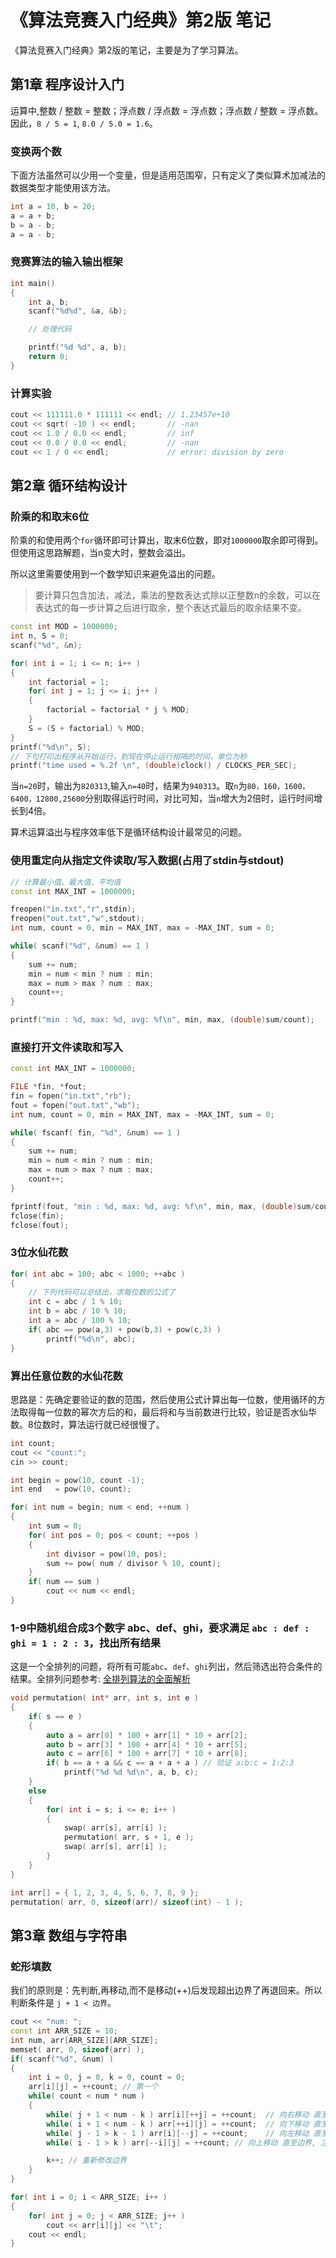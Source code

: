# 《算法竞赛入门经典》第2版 笔记

《算法竞赛入门经典》第2版的笔记，主要是为了学习算法。

## 第1章 程序设计入门

运算中,整数 / 整数 = 整数；浮点数 / 浮点数 = 浮点数；浮点数 / 整数 = 浮点数。因此，`8 / 5 = 1`, `8.0 / 5.0 = 1.6`。

### 变换两个数

下面方法虽然可以少用一个变量，但是适用范围窄，只有定义了类似算术加减法的数据类型才能使用该方法。

```c++
int a = 10, b = 20;
a = a + b;
b = a - b;
a = a - b;
```

### 竞赛算法的输入输出框架

```c++
int main()
{
    int a, b;
    scanf("%d%d", &a, &b);

    // 处理代码

    printf("%d %d", a, b);
    return 0;
}
```

### 计算实验

```c++
cout << 111111.0 * 111111 << endl; // 1.23457e+10
cout << sqrt( -10 ) << endl;       // -nan
cout << 1.0 / 0.0 << endl;         // inf
cout << 0.0 / 0.0 << endl;         // -nan
cout << 1 / 0 << endl;             // error: division by zero
```

## 第2章 循环结构设计

### 阶乘的和取末6位

阶乘的和使用两个`for`循环即可计算出，取末6位数，即对`1000000`取余即可得到。但使用这思路解题，当n变大时，整数会溢出。

所以这里需要使用到一个数学知识来避免溢出的问题。

> 要计算只包含加法，减法，乘法的整数表达式除以正整数n的余数，可以在表达式的每一步计算之后进行取余，整个表达式最后的取余结果不变。

```c++
const int MOD = 1000000;
int n, S = 0;
scanf("%d", &n);

for( int i = 1; i <= n; i++ )
{
    int factorial = 1;
    for( int j = 1; j <= i; j++ )
    {
        factorial = factorial * j % MOD;
    }
    S = (S + factorial) % MOD;
}
printf("%d\n", S);
// 下句打印出程序从开始运行，到现在停止运行相隔的时间，单位为秒
printf("time used = %.2f \n", (double)clock() / CLOCKS_PER_SEC);
```

当`n=20`时，输出为`820313`,输入`n=40`时，结果为`940313`。取`n`为`80，160，1600，6400，12800,25600`分别取得运行时间，对比可知，当`n`增大为2倍时，运行时间增长到4倍。

算术运算溢出与程序效率低下是循环结构设计最常见的问题。

### 使用重定向从指定文件读取/写入数据(占用了stdin与stdout)

```c++
// 计算最小值、最大值、平均值
const int MAX_INT = 1000000;

freopen("in.txt","r",stdin);
freopen("out.txt","w",stdout);
int num, count = 0, min = MAX_INT, max = -MAX_INT, sum = 0;

while( scanf("%d", &num) == 1 )
{
    sum += num;
    min = num < min ? num : min;
    max = num > max ? num : max;
    count++;
}

printf("min : %d, max: %d, avg: %f\n", min, max, (double)sum/count);
```

### 直接打开文件读取和写入

```c++
const int MAX_INT = 1000000;

FILE *fin, *fout;
fin = fopen("in.txt","rb");
fout = fopen("out.txt","wb");
int num, count = 0, min = MAX_INT, max = -MAX_INT, sum = 0;

while( fscanf( fin, "%d", &num) == 1 )
{
    sum += num;
    min = num < min ? num : min;
    max = num > max ? num : max;
    count++;
}

fprintf(fout, "min : %d, max: %d, avg: %f\n", min, max, (double)sum/count);
fclose(fin);
fclose(fout);
```

### 3位水仙花数

```c++
for( int abc = 100; abc < 1000; ++abc )
{
    // 下列代码可以总结出，求每位数的公式了
    int c = abc / 1 % 10;
    int b = abc / 10 % 10;
    int a = abc / 100 % 10;
    if( abc == pow(a,3) + pow(b,3) + pow(c,3) )
        printf("%d\n", abc);
}
```

### 算出任意位数的水仙花数

思路是：先确定要验证的数的范围，然后使用公式计算出每一位数，使用循环的方法取得每一位数的幂次方后的和，最后将和与当前数进行比较，验证是否水仙华数。8位数时，算法运行就已经很慢了。

```c++
int count;
cout << "count:";
cin >> count;

int begin = pow(10, count -1);
int end   = pow(10, count);

for( int num = begin; num < end; ++num )
{
    int sum = 0;
    for( int pos = 0; pos < count; ++pos )
    {
        int divisor = pow(10, pos);
        sum += pow( num / divisor % 10, count);
    }
    if( num == sum )
        cout << num << endl;
}
```

### 1-9中随机组合成3个数字 abc、def、ghi，要求满足 `abc : def : ghi = 1 : 2 : 3`，找出所有结果

这是一个全排列的问题，将所有可能`abc`、`def`、`ghi`列出，然后筛选出符合条件的结果。全排列问题参考:
[全排列算法的全面解析](https://blog.csdn.net/lemon_tree12138/article/details/50986990)

```c++
void permutation( int* arr, int s, int e )
{
    if( s == e )
    {
        auto a = arr[0] * 100 + arr[1] * 10 + arr[2];
        auto b = arr[3] * 100 + arr[4] * 10 + arr[5];
        auto c = arr[6] * 100 + arr[7] * 10 + arr[8];
        if( b == a + a && c == a + a + a ) // 验证 a:b:c = 1:2:3
            printf("%d %d %d\n", a, b, c);
    }
    else
    {
        for( int i = s; i <= e; i++ )
        {
            swap( arr[s], arr[i] );
            permutation( arr, s + 1, e );
            swap( arr[s], arr[i] );
        }
    }
}

int arr[] = { 1, 2, 3, 4, 5, 6, 7, 8, 9 };
permutation( arr, 0, sizeof(arr)/ sizeof(int) - 1 );
```

## 第3章 数组与字符串

### 蛇形填数

我们的原则是：先判断,再移动,而不是移动(++)后发现超出边界了再退回来。所以判断条件是 `j + 1 < 边界`。

```c++
cout << "num: ";
const int ARR_SIZE = 10;
int num, arr[ARR_SIZE][ARR_SIZE];
memset( arr, 0, sizeof(arr) );
if( scanf("%d", &num) )
{
    int i = 0, j = 0, k = 0, count = 0;
    arr[i][j] = ++count; // 第一个
    while( count < num * num )
    {
        while( j + 1 < num - k ) arr[i][++j] = ++count;  // 向右移动 直至边界
        while( i + 1 < num - k ) arr[++i][j] = ++count;  // 向下移动 直至边界
        while( j - 1 > k - 1 ) arr[i][--j] = ++count;    // 向左移动 直至边界
        while( i - 1 > k ) arr[--i][j] = ++count; // 向上移动 直至边界, 注意这里的边界是已经填入过数字的行

        k++; // 重新修改边界
    }
}

for( int i = 0; i < ARR_SIZE; i++ )
{
    for( int j = 0; j < ARR_SIZE; j++ )
        cout << arr[i][j] << "\t";
    cout << endl;
}
```